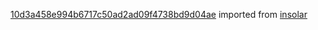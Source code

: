 [10d3a458e994b6717c50ad2ad09f4738bd9d04ae](https://github.com/insolar/insolar/commit/10d3a458e994b6717c50ad2ad09f4738bd9d04ae) imported from [insolar](https://github.com/insolar/insolar)
